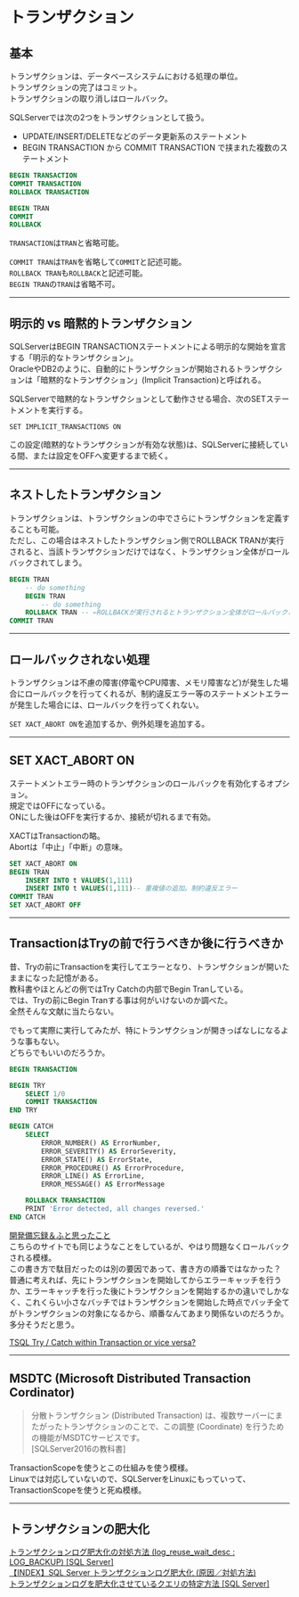 # トランザクション

## 基本

トランザクションは、データベースシステムにおける処理の単位。  
トランザクションの完了はコミット。  
トランザクションの取り消しはロールバック。  

SQLServerでは次の2つをトランザクションとして扱う。  

- UPDATE/INSERT/DELETEなどのデータ更新系のステートメント  
- BEGIN TRANSACTION から COMMIT TRANSACTION で挟まれた複数のステートメント  

``` sql
BEGIN TRANSACTION
COMMIT TRANSACTION
ROLLBACK TRANSACTION
```

``` sql
BEGIN TRAN
COMMIT
ROLLBACK
```

`TRANSACTION`は`TRAN`と省略可能。  

`COMMIT TRAN`は`TRAN`を省略して`COMMIT`と記述可能。  
`ROLLBACK TRAN`も`ROLLBACK`と記述可能。  
`BEGIN TRAN`の`TRAN`は省略不可。  

---

## 明示的 vs 暗黙的トランザクション

SQLServerはBEGIN TRANSACTIONステートメントによる明示的な開始を宣言する「明示的なトランザクション」。  
OracleやDB2のように、自動的にトランザクションが開始されるトランザクションは「暗黙的なトランザクション」(Implicit Transaction)と呼ばれる。  

SQLServerで暗黙的なトランザクションとして動作させる場合、次のSETステートメントを実行する。  

`SET IMPLICIT_TRANSACTIONS ON`  

この設定(暗黙的なトランザクションが有効な状態)は、SQLServerに接続している間、または設定をOFFへ変更するまで続く。  

---

## ネストしたトランザクション

トランザクションは、トランザクションの中でさらにトランザクションを定義することも可能。  
ただし、この場合はネストしたトランザクション側でROLLBACK TRANが実行されると、当該トランザクションだけではなく、トランザクション全体がロールバックされてしまう。  

``` sql
BEGIN TRAN
    -- do something
    BEGIN TRAN
        -- do something
    ROLLBACK TRAN -- ←ROLLBACKが実行されるとトランザクション全体がロールバックされる。
COMMIT TRAN
```

---

## ロールバックされない処理

トランザクションは不慮の障害(停電やCPU障害、メモリ障害など)が発生した場合にロールバックを行ってくれるが、制約違反エラー等のステートメントエラーが発生した場合には、ロールバックを行ってくれない。  

`SET XACT_ABORT ON`を追加するか、例外処理を追加する。  

---

## SET XACT_ABORT ON

ステートメントエラー時のトランザクションのロールバックを有効化するオプション。  
規定ではOFFになっている。  
ONにした後はOFFを実行するか、接続が切れるまで有効。  

XACTはTransactionの略。  
Abortは「中止」「中断」の意味。  

``` sql
SET XACT_ABORT ON
BEGIN TRAN
    INSERT INTO t VALUES(1,111)
    INSERT INTO t VALUES(1,111)-- 重複値の追加。制約違反エラー
COMMIT TRAN
SET XACT_ABORT OFF
```

---

## TransactionはTryの前で行うべきか後に行うべきか

昔、Tryの前にTransactionを実行してエラーとなり、トランザクションが開いたままになった記憶がある。  
教科書やほとんどの例ではTry Catchの内部でBegin Tranしている。  
では、Tryの前にBegin Tranする事は何がいけないのか調べた。  
全然そんな文献に当たらない。  

でもって実際に実行してみたが、特にトランザクションが開きっぱなしになるような事もない。  
どちらでもいいのだろうか。  

``` sql
BEGIN TRANSACTION

BEGIN TRY
    SELECT 1/0
    COMMIT TRANSACTION
END TRY

BEGIN CATCH
    SELECT
        ERROR_NUMBER() AS ErrorNumber,
        ERROR_SEVERITY() AS ErrorSeverity,
        ERROR_STATE() AS ErrorState,
        ERROR_PROCEDURE() AS ErrorProcedure,
        ERROR_LINE() AS ErrorLine,
        ERROR_MESSAGE() AS ErrorMessage

    ROLLBACK TRANSACTION
    PRINT 'Error detected, all changes reversed.'
END CATCH
```

[開発備忘録＆ふと思ったこと](https://memo.itsysgroup.com/?p=1359)  
こちらのサイトでも同じようなことをしているが、やはり問題なくロールバックされる模様。  
この書き方で駄目だったのは別の要因であって、書き方の順番ではなかった？  
普通に考えれば、先にトランザクションを開始してからエラーキャッチを行うか、エラーキャッチを行った後にトランザクションを開始するかの違いでしかなく、これくらい小さなバッチではトランザクションを開始した時点でバッチ全てがトランザクションの対象になるから、順番なんてあまり関係ないのだろうか。  
多分そうだと思う。  

[TSQL Try / Catch within Transaction or vice versa?](https://stackoverflow.com/questions/23056973/tsql-try-catch-within-transaction-or-vice-versa)  

---

## MSDTC (Microsoft Distributed Transaction Cordinator)

>分散トランザクション (Distributed Transaction) は、複数サーバーにまたがったトランザクションのことで、この調整 (Coordinate) を行うための機能がMSDTCサービスです。  
>[SQLServer2016の教科書]  

TransactionScopeを使うとこの仕組みを使う模様。  
Linuxでは対応していないので、SQLServerをLinuxにもっていって、TransactionScopeを使うと死ぬ模様。  

---

## トランザクションの肥大化

[トランザクションログ肥大化の対処方法 (log_reuse_wait_desc : LOG_BACKUP) [SQL Server]](https://www.nobtak.com/entry/tlogs2)  
[【INDEX】SQL Server トランザクションログ肥大化 (原因／対処方法)](https://www.nobtak.com/tlogidx#2-%E3%83%88%E3%83%A9%E3%83%B3%E3%82%B6%E3%82%AF%E3%82%B7%E3%83%A7%E3%83%B3%E3%83%AD%E3%82%B0%E3%82%92%E8%82%A5%E5%A4%A7%E5%8C%96%E3%81%95%E3%81%9B%E3%81%A6%E3%81%84%E3%82%8B%E3%82%AF%E3%82%A8%E3%83%AA%E3%81%AE%E7%89%B9%E5%AE%9A%E6%96%B9%E6%B3%95)  
[トランザクションログを肥大化させているクエリの特定方法 [SQL Server]](https://www.nobtak.com/entry/tlogs0)  
